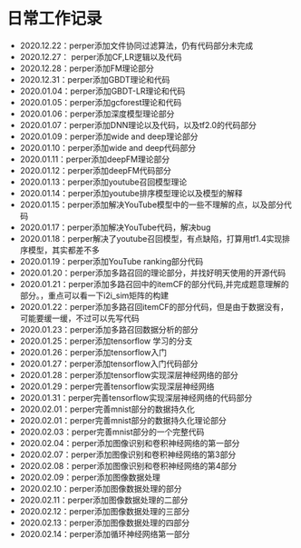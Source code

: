 # 日常工作记录

- 2020.12.22：perper添加文件协同过滤算法，仍有代码部分未完成
- 2020.12.27： perper添加CF,LR逻辑以及代码
- 2020.12.28：perper添加FM理论部分
- 2020.12.31：perper添加GBDT理论和代码
- 2020.01.04：perper添加GBDT-LR理论和代码
- 2020.01.05：perper添加gcforest理论和代码
- 2020.01.06：perper添加深度模型理论部分
- 2020.01.07：perper添加DNN理论以及代码，以及tf2.0的代码部分
- 2020.01.09：perper添加wide and deep理论部分
- 2020.01.10：perper添加wide and deep代码部分
- 2020.01.11：perper添加deepFM理论部分
- 2020.01.12：perper添加deepFM代码部分
- 2020.01.13：perper添加youtube召回模型理论
- 2020.01.14：perper添加youtube排序模型理论以及模型的解释
- 2020.01.15：perper添加解决YouTube模型中的一些不理解的点，以及部分代码
- 2020.01.17：perper添加解决YouTube代码，解决bug
- 2020.01.18：perper解决了youtube召回模型，有点缺陷，打算用tf1.4实现排序模型，其实都差不多
- 2020.01.19：perper添加YouTube ranking部分代码
- 2020.01.20：perper添加多路召回的理论部分，并找好明天使用的开源代码
- 2020.01.21：perper添加多路召回中的itemCF的部分代码,并完成题意理解的部分。，重点可以看一下i2i_sim矩阵的构建
- 2020.01.22：perper添加多路召回itemCF的部分代码，但是由于数据没有，可能要缓一缓，不过可以先写代码
- 2020.01.23：perper添加多路召回数据分析的部分
- 2020.01.25：perper添加tensorflow 学习的分支
- 2020.01.26：perper添加tensorflow入门
- 2020.01.27：perper添加tensorflow入门代码部分
- 2020.01.28：perper添加tensorflow实现深层神经网络的部分
- 2020.01.29：perper完善tensorflow实现深层神经网络
- 2020.01.31：perper完善tensorflow实现深层神经网络的代码部分
- 2020.02.01：perper完善mnist部分的数据持久化
- 2020.02.01：perper完善mnist部分的数据持久化理论部分
- 2020.02.03：perper完善mnist部分的一个完整代码
- 2020.02.04：perper添加图像识别和卷积神经网络的第一部分
- 2020.02.07：perper添加图像识别和卷积神经网络的第3部分
- 2020.02.08：perper添加图像识别和卷积神经网络的第4部分
- 2020.02.09：perper添加图像数据处理
- 2020.02.10：perper添加图像数据处理的部分
- 2020.02.11：perper添加图像数据处理的二部分
- 2020.02.12：perper添加图像数据处理的三部分
- 2020.02.13：perper添加图像数据处理的四部分
- 2020.02.14：perper添加循环神经网络第一部分
